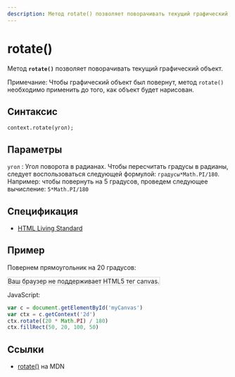 ```yaml
---
description: Метод rotate() позволяет поворачивать текущий графический объект
---
```


# rotate()

Метод **`rotate()`** позволяет поворачивать текущий графический объект.

Примечание: Чтобы графический объект был повернут, метод `rotate()` необходимо применить до того, как объект будет нарисован.

## Синтаксис

```
context.rotate(угол);
```

## Параметры

`угол`
: Угол поворота в радианах. Чтобы пересчитать градусы в радианы, следует воспользоваться следующей формулой: `градусы*Math.PI/180`. Например: чтобы повернуть на 5 градусов, проведем следующее вычисление: `5*Math.PI/180`

## Спецификация

- [HTML Living Standard](https://html.spec.whatwg.org/multipage/canvas.html#dom-context-2d-rotate)

## Пример

Повернем прямоугольник на 20 градусов:

<canvas id="myCanvas" width="300" height="150" style="border:1px solid #d3d3d3;background:#ffffff;">
Ваш браузер не поддерживает HTML5 тег canvas.
</canvas>
<script>
var c=document.getElementById("myCanvas");
var canvOK=1;
try {c.getContext("2d");}
catch (er) {canvOK=0;}
if (canvOK==1){
var ctx=c.getContext("2d");
ctx.rotate(20*Math.PI/180);
ctx.fillRect(50,20,100,50);}
</script>

JavaScript:

```js
var c = document.getElementById('myCanvas')
var ctx = c.getContext('2d')
ctx.rotate((20 * Math.PI) / 180)
ctx.fillRect(50, 20, 100, 50)
```

## Ссылки

- [rotate()](https://developer.mozilla.org/ru/docs/Web/API/CanvasRenderingContext2D/rotate) на MDN

